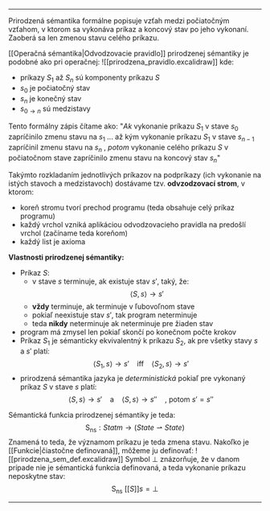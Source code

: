 ***********
Prirodzená sémantika formálne popisuje vzťah medzi počiatočným vzťahom, v ktorom sa vykonáva príkaz a koncový stav po jeho vykonaní.
Zaoberá sa len zmenou stavu celého príkazu.

[[Operačná sémantika|Odvodzovacie pravidlo]] prirodzenej sémantiky je podobné ako pri operačnej:
![[prirodzena_pravidlo.excalidraw]]
kde:
- príkazy $S_1$ až $S_n$ sú komponenty príkazu $S$
- $s_0$ je počiatočný stav
- $s_n$ je konečný stav
- $s_{0 \rightarrow n}$ sú medzistavy

Tento formálny zápis čítame ako:
"*Ak* vykonanie príkazu $S_1$ v stave $s_0$ zapríčinilo zmenu stavu na $s_1$ ... až kým vykonanie príkazu $S_1$ v stave $s_{n-1}$ zapríčinil zmenu stavu na $s_n$ , *potom* vykonanie celého príkazu $S$ v počiatočnom stave zapríčinilo zmenu stavu na koncový stav $s_n$"

Takýmto rozkladaním jednotlivých príkazov na podpríkazy (ich vykonanie na istých stavoch a medzistavoch) dostávame tzv. **odvzodzovací strom**, v ktorom:
- koreň stromu tvorí prechod programu (teda obsahuje celý príkaz programu)
- každý vrchol vzniká aplikáciou odvodzovacieho pravidla na predošlí vrchol (začíname teda koreňom)
- každý list je axíoma

**Vlastnosti prirodzenej sémantiky:**
- Príkaz $S$: 
	- v stave $s$ terminuje, ak existuje stav $s'$, taký, že: $$\langle S,s \rangle \rightarrow s'$$
	- **vždy** terminuje, ak terminuje v ľubovoľnom stave
	- pokiaľ neexistuje stav $s'$, tak program neterminuje
	- teda **nikdy** neterminuje ak neterminuje pre žiaden stav
- program má zmysel len pokiaľ skončí po konečnom počte krokov
- Príkaz $S_1$ je sémanticky ekvivalentný k príkazu $S_2$, ak pre všetky stavy $s$ a $s'$ platí: $$\langle S_1,s \rangle \rightarrow s'\ \ \ \ \text{iff}\ \ \ \  \langle S_2,s \rangle \rightarrow s'$$
- prirodzená sémantika jazyka je *deterministická* pokiaľ pre vykonaný príkaz $S$ v stave $s$ platí:$$\langle S,s \rangle \rightarrow s'\ \ \ \ \text{a}\ \ \ \  \langle S,s \rangle \rightarrow s''\ \ \ \ \text{, potom}\ s'=s''$$

Sémantická funkcia prirodzenej sémantiky je teda:
$$\text{S}_\text{ns} : Statm \rightarrow (State \rightharpoonup State)$$
Znamená to teda, že významom príkazu je teda zmena stavu. Nakoľko je [[Funkcie|čiastočne definovaná]], môžeme ju definovať:
![[prirodzena_sem_def.excalidraw]]
Symbol $\perp$ znázorňuje, že v danom prípade nie je sémantická funkcia definovaná, a teda vykonanie príkazu neposkytne stav:
$$
\text{S}_\text{ns}\ [[S]]s = \perp
$$

 



---
